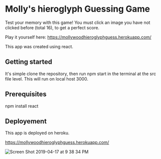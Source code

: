 <h1> Molly's hieroglyph Guessing Game </h1>
  
  <p>Test your memory with this game! You must click an image you have not clicked before (total 16), to get a perfect score. 
  
Play it yourself here: https://mollywoodhieroglyphguess.herokuapp.com/</p>

This app was created using react. 

<h2> Getting started </h2>

It's simple clone the repository, then run npm start in the terminal at the src file level. This will run on local host 3000. 

<h2> Prerequisites </h2>

npm install react


<h2> Deployement </h2>

This app is deployed on heroku. 

https://mollywoodhieroglyphguess.herokuapp.com/

![Screen Shot 2019-04-17 at 9 38 34 PM](https://user-images.githubusercontent.com/29104770/56333285-36bf4880-6159-11e9-897c-21466512936a.png)
